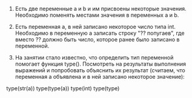 1. Есть две переменные a и b и им присвоены некоторые значения. Необходимо поменять местами значения в переменных a и b.

2. Есть переменная a, в ней записано некоторое число типа int. Необходимо в переменную a записать строку "?? попугаев", где вместо ?? должно быть число, которое ранее было записано в переменной.

3. На занятии стало известно, что определить тип переменной помогает функция type(). Посмотреть на результаты выполнения выражений и попробовать объяснить их результат (считаем, что переменная a объявлена и в ней записано некоторое значение):

type(str(a))
type(type(a))
type(int)
type(type)
